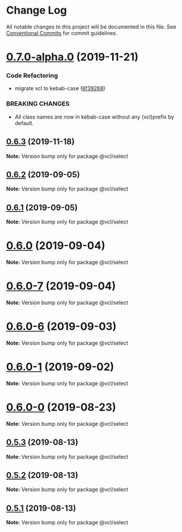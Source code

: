 # Change Log

All notable changes to this project will be documented in this file.
See [Conventional Commits](https://conventionalcommits.org) for commit guidelines.

# [0.7.0-alpha.0](https://github.com/vcl/select/compare/v0.6.2...v0.7.0-alpha.0) (2019-11-21)


### Code Refactoring

* migrate vcl to kebab-case ([6f39268](https://github.com/vcl/select/commit/6f39268fe95b3f48d44da527e7e283e97eca04cd))


### BREAKING CHANGES

* All class names are now in kebab-case without any (vcl)prefix by default.





## [0.6.3](https://github.com/vcl/select/compare/v0.6.2...v0.6.3) (2019-11-18)

**Note:** Version bump only for package @vcl/select





## [0.6.2](https://github.com/vcl/select/compare/v0.6.1...v0.6.2) (2019-09-05)

**Note:** Version bump only for package @vcl/select





## [0.6.1](https://github.com/vcl/select/compare/v0.6.0...v0.6.1) (2019-09-05)

**Note:** Version bump only for package @vcl/select





# [0.6.0](https://github.com/vcl/select/compare/v0.6.0-7...v0.6.0) (2019-09-04)

**Note:** Version bump only for package @vcl/select





# [0.6.0-7](https://github.com/vcl/select/compare/v0.6.0-5...v0.6.0-7) (2019-09-04)

**Note:** Version bump only for package @vcl/select





# [0.6.0-6](https://github.com/vcl/select/compare/v0.6.0-5...v0.6.0-6) (2019-09-03)

**Note:** Version bump only for package @vcl/select





# [0.6.0-1](https://github.com/vcl/select/compare/v0.6.0-0...v0.6.0-1) (2019-09-02)

**Note:** Version bump only for package @vcl/select





# [0.6.0-0](https://github.com/vcl/select/compare/v0.5.4...v0.6.0-0) (2019-08-23)

**Note:** Version bump only for package @vcl/select





## [0.5.3](https://github.com/vcl/select/compare/v0.5.1...v0.5.3) (2019-08-13)

**Note:** Version bump only for package @vcl/select





## [0.5.2](https://github.com/vcl/select/compare/v0.5.1...v0.5.2) (2019-08-13)

**Note:** Version bump only for package @vcl/select





## [0.5.1](https://github.com/vcl/select/compare/v0.5.0...v0.5.1) (2019-08-13)

**Note:** Version bump only for package @vcl/select
